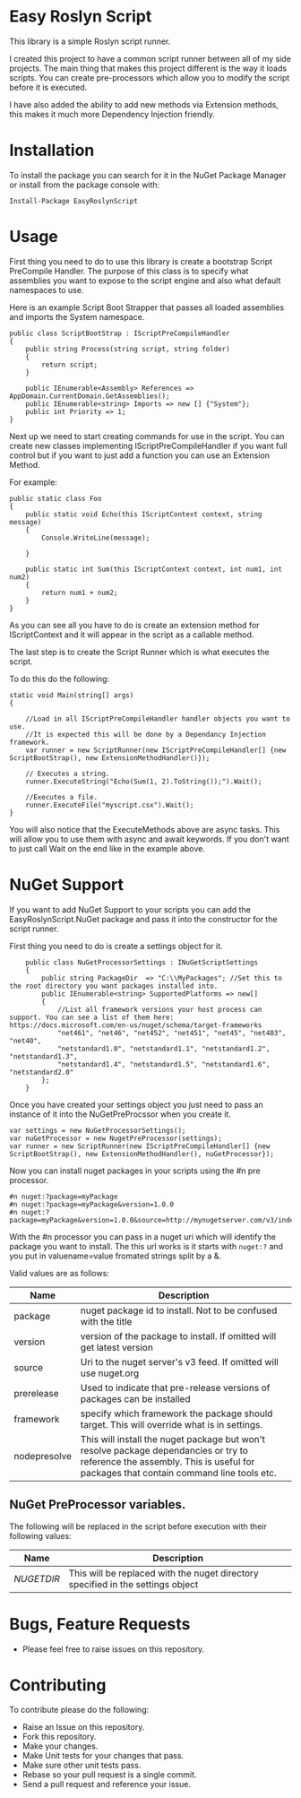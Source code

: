 # Easy Roslyn Script
This library is a simple Roslyn script runner.

I created this project to have a common script runner between all of my side projects. The main thing that makes this project different is the way it loads scripts. You can create pre-processors which allow you to modify the script before it is executed.

I have also added the ability to add new methods via Extension methods, this makes it much more Dependency Injection friendly.

# Installation
To install the package you can search for it in the NuGet Package Manager or install from the package console with: 

```
Install-Package EasyRoslynScript
```

# Usage
First thing you need to do to use this library is create a bootstrap Script PreCompile Handler.
The purpose of this class is to specify what assemblies you want to expose to the script engine and also
what default namespaces to use.

Here is an example Script Boot Strapper that passes all loaded assemblies and imports the System namespace.
```
public class ScriptBootStrap : IScriptPreCompileHandler
{
    public string Process(string script, string folder)
    {
        return script;
    }

    public IEnumerable<Assembly> References => AppDomain.CurrentDomain.GetAssemblies();
    public IEnumerable<string> Imports => new [] {"System"};
    public int Priority => 1;
}
```

Next up we need to start creating commands for use in the script. You can create new classes implementing IScriptPreCompileHandler if you want full control but if you want to just add a function you can use an Extension Method.

For example:
```
public static class Foo
{
    public static void Echo(this IScriptContext context, string message)
    {
        Console.WriteLine(message);
        
    }

    public static int Sum(this IScriptContext context, int num1, int num2)
    {
        return num1 + num2;
    }
}
```
As you can see all you have to do is create an extension method for IScriptContext and it will appear in the script as a callable method.

The last step is to create the Script Runner which is what executes the script.


To do this do the following:

```
static void Main(string[] args)
{
    
    //Load in all IScriptPreCompileHandler handler objects you want to use. 
    //It is expected this will be done by a Dependancy Injection framework.
    var runner = new ScriptRunner(new IScriptPreCompileHandler[] {new ScriptBootStrap(), new ExtensionMethodHandler()});
    
    // Executes a string.
    runner.ExecuteString("Echo(Sum(1, 2).ToString());").Wait();

    //Executes a file.
    runner.ExecuteFile("myscript.csx").Wait();
}
```

You will also notice that the ExecuteMethods above are async tasks. This will allow you to use them with async and await keywords. If you don't want to just call Wait on the end like in the example above.

# NuGet Support
If you want to add NuGet Support to your scripts you can add the EasyRoslynScript.NuGet package and pass it into the constructor for the script runner.

First thing you need to do is create a settings object for it.

```
    public class NuGetProcessorSettings : INuGetScriptSettings
    {
        public string PackageDir  => "C:\\MyPackages"; //Set this to the root directory you want packages installed into.
        public IEnumerable<string> SupportedPlatforms => new[]
        {
            //List all framework versions your host process can support. You can see a list of them here: https://docs.microsoft.com/en-us/nuget/schema/target-frameworks
            "net461", "net46", "net452", "net451", "net45", "net403", "net40",
            "netstandard1.0", "netstandard1.1", "netstandard1.2", "netstandard1.3",
            "netstandard1.4", "netstandard1.5", "netstandard1.6", "netstandard2.0"
        };
    }
```

Once you have created your settings object you just need to pass an instance of it into the NuGetPreProcssor when you create it.

```
var settings = new NuGetProcessorSettings();
var nuGetProcessor = new NugetPreProcessor(settings);
var runner = new ScriptRunner(new IScriptPreCompileHandler[] {new ScriptBootStrap(), new ExtensionMethodHandler(), nuGetProcessor});
```

Now you can install nuget packages in your scripts using the #n pre processor.

```
#n nuget:?package=myPackage
#n nuget:?package=myPackage&version=1.0.0
#n nuget:?package=myPackage&version=1.0.0&source=http://mynugetserver.com/v3/index.json&prerelease&nodepresolve
```

With the #n processor you can pass in a nuget uri which will identify the package you want to install. The this url works is it starts with `nuget:?` and you put in valuename=value fromated strings split by a &.

Valid values are as follows:

| Name | Description |
|------|-------------|
| package | nuget package id to install. Not to be confused with the title |
| version | version of the package to install. If omitted will get latest version |
| source | Uri to the nuget server's v3 feed. If omitted will use nuget.org |
| prerelease | Used to indicate that pre-release versions of packages can be installed |
| framework | specify which framework the package should target. This will override what is in settings. |
| nodepresolve | This will install the nuget package but won't resolve package dependancies or try to reference the assembly. This is useful for packages that contain command line tools etc. |

## NuGet PreProcessor variables.
The following will be replaced in the script before execution with their following values:

| Name | Description |
| ---- | ----------- |
| $$NUGETDIR$$ | This will be replaced with the nuget directory specified in the settings object | 


# Bugs, Feature Requests
* Please feel free to raise issues on this repository.

# Contributing
To contribute please do the following:

* Raise an Issue on this repository.
* Fork this repository.
* Make your changes.
* Make Unit tests for your changes that pass.
* Make sure other unit tests pass.
* Rebase so your pull request is a single commit.
* Send a pull request and reference your issue.


